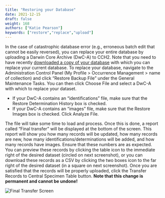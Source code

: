 ```yaml
---
title: "Restoring your Database"
date: 2021-12-15
draft: false
weight: 168
authors: ["Katie Pearson"]
keywords: ["restore","replace","upload"]
---
```


In the case of catastrophic database error (e.g., erroneous batch edit that cannot be easily reversed), you can replace your entire database by uploading a Darwin Core Archive (DwC-A) to CCH2. Note that you need to have recently [downloaded a copy of your database](https://biokic.github.io/symbiota-docs/coll_manager/download/) with which you can replace your current database.
To replace your database, navigate to the Administration Control Panel (My Profile > Occurrence Management > name of collection) and click “Restore Backup File” under the General Maintenance Tasks. You can then click Choose File and select a DwC-A with which to replace your dataset.
 * If your DwC-A contains an “identifications” file, make sure that the Restore Determination History box is checked.
  * If your DwC-A contains an “images” file, make sure that the Restore Images box is checked. Click Analyze File.

The file will take some time to load and process. Once this is done, a report called “Final transfer” will be displayed at the bottom of the screen. This report will show you how many records will be updated, how many records are new, how many identifications/determinations will be added, and how many records have images. Ensure that these numbers are as expected. You can preview these records by clicking the table icon to the immediate right of the desired dataset (circled on next screenshot), or you can download these records as a CSV by clicking the two boxes icon to the far right of the desired dataset (in a square on next screenshot). Once you are satisfied that the records will be properly uploaded, click the Transfer Records to Central Specimen Table button. **Note that this change is permanent and cannot be undone!**

![Final Transfer Screen](/symbiota-docs/images/restoredatafinaltransfer.jpg)